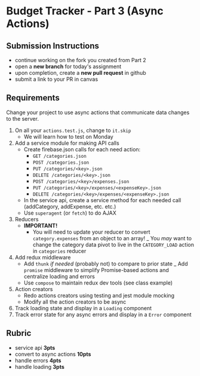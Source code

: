 Budget Tracker - Part 3 (Async Actions)
===

## Submission Instructions

* continue working on the fork you created from Part 2
* open a **new branch** for today's assignment
* upon completion, create a **new pull request** in github
* submit a link to your PR in canvas

## Requirements  

Change your project to use async actions that communicate data changes to the server.

1. On all your `actions.test.js`, change to `it.skip`
    - We will learn how to test on Monday
1. Add a service module for making API calls
    - Create firebase.json calls for each need action:
        - `GET /categories.json`
        - `POST /categories.json`
        - `PUT /categories/<key>.json`
        - `DELETE /categories/<key>.json`
        - `POST /categories/<key>/expenses.json`
        - `PUT /categories/<key>/expenses/<expenseKey>.json`
        - `DELETE /categories/<key>/expenses/<expenseKey>.json`
    - In the service api, create a service method for each needed call (addCategory, addExpense, etc. etc.)
    - Use `superagent` (or `fetch`) to do AJAX
1. Reducers
    - **IMPORTANT!** 
        - You will need to update your reducer to convert `category.expenses` from an object to an array!
        _ You _may_ want to change the category data pivot to live in the `CATEGORY_LOAD` action in `categories` reducer
1. Add redux middleware
    - Add `thunk` _if needed_ (probably not) to compare to prior state
    _ Add `promise` middleware to simplify Promise-based actions and centralize loading and errors
    - Use `compose` to maintain redux dev tools (see class example)
1. Action creators
    - Redo actions creators using testing and jest module mocking
    - Modify all the action creators to be async
1. Track loading state and display in a `Loading` component
1. Track error state for any async errors and display in a `Error` component

## Rubric

- service api **3pts**
- convert to async actions **10pts**
- handle errors **4pts**
- handle loading **3pts**
